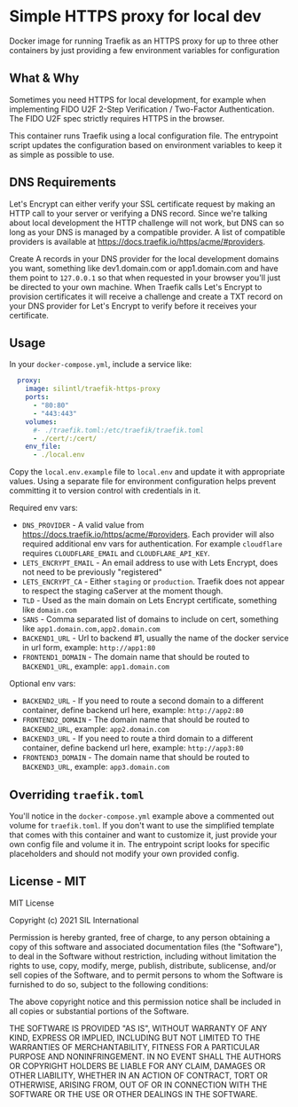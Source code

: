 # Simple HTTPS proxy for local dev
Docker image for running Traefik as an HTTPS proxy for up to three other containers by just providing a few environment variables for configuration

## What & Why
Sometimes you need HTTPS for local development, for example when implementing FIDO U2F 2-Step Verification / 
Two-Factor Authentication. The FIDO U2F spec strictly requires HTTPS in the browser. 

This container runs Traefik using a local configuration file. The entrypoint script updates the configuration based
on environment variables to keep it as simple as possible to use. 

## DNS Requirements
Let's Encrypt can either verify your SSL certificate request by making an HTTP call to your server or verifying a DNS record. Since we're talking about local development the HTTP challenge will not work, but DNS can so long as your
DNS is managed by a compatible provider. A list of compatible providers is available at https://docs.traefik.io/https/acme/#providers.

Create A records in your DNS  provider for the local development domains you want, something like dev1.domain.com or app1.domain.com and have them point to `127.0.0.1` so that when requested in your browser you'll just be directed to your own machine. When Traefik calls Let's Encrypt to provision certificates it will receive a challenge and create
a TXT record on your DNS provider for Let's Encrypt to verify before it receives your certificate. 

## Usage
In your `docker-compose.yml`, include a service like:

```yaml
  proxy:
    image: silintl/traefik-https-proxy
    ports:
      - "80:80"
      - "443:443"
    volumes:
      #- ./traefik.toml:/etc/traefik/traefik.toml
      - ./cert/:/cert/
    env_file:
      - ./local.env
```

Copy the `local.env.example` file to `local.env` and update it with appropriate values. Using a separate file
for environment configuration helps prevent committing it to version control with credentials in it. 

Required env vars:
- `DNS_PROVIDER` - A valid value from https://docs.traefik.io/https/acme/#providers. Each provider will also required additional env vars for authentication. For example `cloudflare` requires `CLOUDFLARE_EMAIL` and `CLOUDFLARE_API_KEY`.
- `LETS_ENCRYPT_EMAIL` - An email address to use with Lets Encrypt, does not need to be previously "registered"
- `LETS_ENCRYPT_CA` - Either `staging` or `production`. Traefik does not appear to respect the staging caServer at the moment though.
- `TLD` - Used as the main domain on Lets Encrypt certificate, something like `domain.com`
- `SANS` - Comma separated list of domains to include on cert, something like `app1.domain.com,app2.domain.com`
- `BACKEND1_URL` - Url to backend #1, usually the name of the docker service in url form, example: `http://app1:80`
- `FRONTEND1_DOMAIN` - The domain name that should be routed to `BACKEND1_URL`, example: `app1.domain.com`

Optional env vars:
- `BACKEND2_URL` - If you need to route a second domain to a different container, define backend url here, example: `http://app2:80`
- `FRONTEND2_DOMAIN` - The domain name that should be routed to `BACKEND2_URL`, example: `app2.domain.com`
- `BACKEND3_URL` - If you need to route a third domain to a different container, define backend url here, example: `http://app3:80`
- `FRONTEND3_DOMAIN` - The domain name that should be routed to `BACKEND3_URL`, example: `app3.domain.com`

## Overriding `traefik.toml`
You'll notice in the `docker-compose.yml` example above a commented out volume for `traefik.toml`. If you 
don't want to use the simplified template that comes with this container and want to customize it, just provide 
your own config file and volume it in. The entrypoint script looks for specific placeholders and should not 
modify your own provided config. 

## License - MIT
MIT License

Copyright (c) 2021 SIL International

Permission is hereby granted, free of charge, to any person obtaining a copy
of this software and associated documentation files (the "Software"), to deal
in the Software without restriction, including without limitation the rights
to use, copy, modify, merge, publish, distribute, sublicense, and/or sell
copies of the Software, and to permit persons to whom the Software is
furnished to do so, subject to the following conditions:

The above copyright notice and this permission notice shall be included in all
copies or substantial portions of the Software.

THE SOFTWARE IS PROVIDED "AS IS", WITHOUT WARRANTY OF ANY KIND, EXPRESS OR
IMPLIED, INCLUDING BUT NOT LIMITED TO THE WARRANTIES OF MERCHANTABILITY,
FITNESS FOR A PARTICULAR PURPOSE AND NONINFRINGEMENT. IN NO EVENT SHALL THE
AUTHORS OR COPYRIGHT HOLDERS BE LIABLE FOR ANY CLAIM, DAMAGES OR OTHER
LIABILITY, WHETHER IN AN ACTION OF CONTRACT, TORT OR OTHERWISE, ARISING FROM,
OUT OF OR IN CONNECTION WITH THE SOFTWARE OR THE USE OR OTHER DEALINGS IN THE
SOFTWARE.
